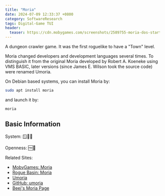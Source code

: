 ```yaml
---
title: "Moria"
date: 2024-07-09 12:33:37 +0800
category: SoftwareResearch
tags: Digital-Game TUI
header:
  teaser: https://cdn.mobygames.com/screenshots/2589755-moria-dos-starting-the-game-in-town.png
---
```


A dungeon crawler game. It was the first roguelike to have a "Town" level.

Moria changed developers and development languages ​​several times. To distinguish it from the original Moria developed by Robert A. Koeneke using VMS BASIC, later versions (since James E. Wilson took the source code) were renamed Umoria.

On Debian based systems, you can install Moria by:

```bash
sudo apt install moria
```

and launch it by:

```bash
moria
```

## Basic Information

System: 🪟🍎🐧

Openness: 🆓📖

Related Sites:

* [MobyGames: Moria](https://www.mobygames.com/game/24385/moria/)
* [Rogue Basin: Moria](https://roguebasin.com/index.php/Moria)
* [Umoria](https://umoria.org/)
* [GitHub: umoria](https://github.com/dungeons-of-moria/umoria)
* [Beej's Moria Page](https://beej.us/moria/)
